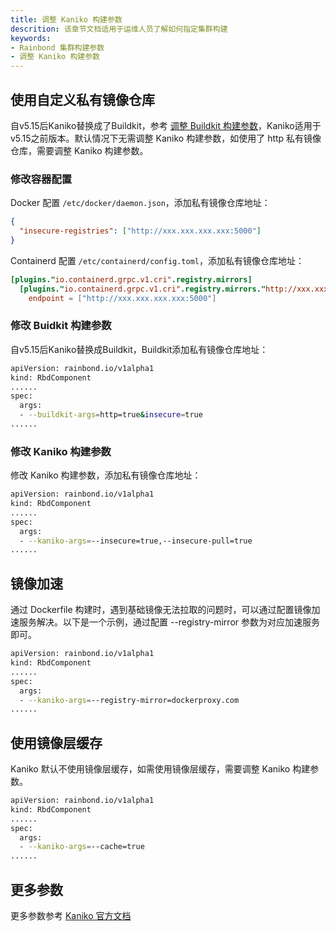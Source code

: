 ```yaml
---
title: 调整 Kaniko 构建参数
descrition: 该章节文档适用于运维人员了解如何指定集群构建
keywords:
- Rainbond 集群构建参数
- 调整 Kaniko 构建参数
---
```


## 使用自定义私有镜像仓库

自v5.15后Kaniko替换成了Buildkit，参考 [调整 Buildkit 构建参数](/docs/ops-guide/management/buildkit-args.md)，Kaniko适用于v5.15之前版本。默认情况下无需调整 Kaniko 构建参数，如使用了 http 私有镜像仓库，需要调整 Kaniko 构建参数。

### 修改容器配置

Docker 配置 `/etc/docker/daemon.json`，添加私有镜像仓库地址：

```json
{
  "insecure-registries": ["http://xxx.xxx.xxx.xxx:5000"]
}
```

Containerd 配置 `/etc/containerd/config.toml`，添加私有镜像仓库地址：

```toml
[plugins."io.containerd.grpc.v1.cri".registry.mirrors]
  [plugins."io.containerd.grpc.v1.cri".registry.mirrors."http://xxx.xxx.xxx.xxx:5000"]
    endpoint = ["http://xxx.xxx.xxx.xxx:5000"]
```

### 修改 Buidkit 构建参数

自v5.15后Kaniko替换成Buildkit，Buildkit添加私有镜像仓库地址：

```bash title="kubectl edit rbdcomponent rbd-chaos -n rbd-system"
apiVersion: rainbond.io/v1alpha1
kind: RbdComponent
......
spec:
  args:
  - --buildkit-args=http=true&insecure=true
......
```

### 修改 Kaniko 构建参数

修改 Kaniko 构建参数，添加私有镜像仓库地址：

```bash title="kubectl edit rbdcomponent rbd-chaos -n rbd-system"
apiVersion: rainbond.io/v1alpha1
kind: RbdComponent
......
spec:
  args:
  - --kaniko-args=--insecure=true,--insecure-pull=true
......
```

## 镜像加速

通过 Dockerfile 构建时，遇到基础镜像无法拉取的问题时，可以通过配置镜像加速服务解决。以下是一个示例，通过配置
--registry-mirror 参数为对应加速服务即可。

```bash title="kubectl edit rbdcomponent rbd-chaos -n rbd-system"
apiVersion: rainbond.io/v1alpha1
kind: RbdComponent
......
spec:
  args:
  - --kaniko-args=--registry-mirror=dockerproxy.com
......
```

## 使用镜像层缓存

Kaniko 默认不使用镜像层缓存，如需使用镜像层缓存，需要调整 Kaniko 构建参数。

```bash title="kubectl edit rbdcomponent rbd-chaos -n rbd-system"
apiVersion: rainbond.io/v1alpha1
kind: RbdComponent
......
spec:
  args:
  - --kaniko-args=--cache=true
......
```

## 更多参数

更多参数参考 [Kaniko 官方文档](https://github.com/GoogleContainerTools/kaniko)
